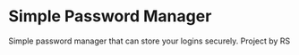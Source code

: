 # Simple Password Manager

Simple password manager that can store your logins securely. Project by RS
